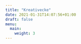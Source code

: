 ```yaml
---
title: "Kreativecke"
date: 2021-01-31T14:07:56+01:00
draft: false
menu:
  main:
    weight: 3
---
```



